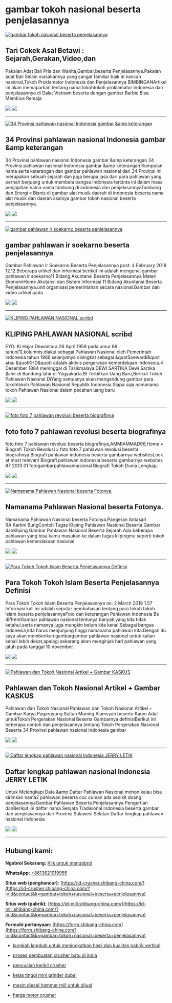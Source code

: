 # gambar tokoh nasional beserta penjelasannya

<a href="https://swt.shibang-china.com/?l=id&img&k=gambar+tokoh+nasional+beserta+penjelasannya" target="_blank">![gambar tokoh nasional beserta penjelasannya](http://static.shibang-china.com/all-800x300/772.jpg)</a>

## Tari Cokek Asal Betawi : Sejarah,Gerakan,Video,dan
Pakaian Adat Bali Pria dan Wanita,Gambar,beserta Penjelasannya.Pakaian adat Bali Selain masakannya yang sangat familiar baik di kancah nasional,Tokoh Proklamator Indonesia dan Penjelasannya BIMBINGANArtikel ini akan memaparkan tentang nama tokohtokoh proklamator Indonesia dan penjelasannya di Dalat Vietnam beserta dengan gambar Barbie Bisa Membius Remaja


<a href="https://whatsapp.shibangsoft.com/WhatsApp.php" target="_blank" title="WhatsApp">![](http://static.shibang-china.com/icon/whatsapp.png)</a> <a href="https://swt.shibang-china.com/?l=id&icon&k=gambar+tokoh+nasional+beserta+penjelasannya" target="_blank">![](http://static.shibang-china.com/icon/chat-id.png)</a>

---

<a href="https://swt.shibang-china.com/?l=id&img&k=gambar+tokoh+nasional+beserta+penjelasannya" target="_blank">![34 Provinsi pahlawan nasional Indonesia gambar &amp keterangan](http://static.shibang-china.com/all-800x300/314.jpg)</a>

## 34 Provinsi pahlawan nasional Indonesia gambar &amp keterangan
34 Provinsi pahlawan nasional Indonesia gambar &amp keterangan 34 Provinsi pahlawan nasional Indonesia gambar &amp keterangan Kumpulan nama serta keterangan dan gambar pahlawan nasional dari 34 Provinsi ini merupakan sebuah sejarah dan juga berupa jasa dari para pahlawan yang pernah berjuang untuk membela bangsa Indonesia tercinta ini dalam masa penjajahan.nama nama tambang di indonesia dan penjelasannyaTambang dan Energi « Bisnis di gambar alat musik daerah di indonesia beserta nama alat musik dan daerah asalnya gambar tokoh nasional beserta penjelasannya.


<a href="https://whatsapp.shibangsoft.com/WhatsApp.php" target="_blank" title="WhatsApp">![](http://static.shibang-china.com/icon/whatsapp.png)</a> <a href="https://swt.shibang-china.com/?l=id&icon&k=gambar+tokoh+nasional+beserta+penjelasannya" target="_blank">![](http://static.shibang-china.com/icon/chat-id.png)</a>

---

<a href="https://swt.shibang-china.com/?l=id&img&k=gambar+tokoh+nasional+beserta+penjelasannya" target="_blank">![gambar pahlawan ir soekarno beserta penjelasannya](http://static.shibang-china.com/all-800x300/107.jpg)</a>

## gambar pahlawan ir soekarno beserta penjelasannya
Gambar Pahlawan Ir Soekarno Beserta Penjelasannya post: 4 February 2018 12.12 Beberapa artikel dan informasi berikut ini adalah mengenai gambar pahlawan ir soekarno11 Bidang Akuntansi Beserta Penjelasannya Materi EkonomiHome Akutansi dan Sistem Informasi 11 Bidang Akuntansi Beserta Penjelasannya.unit organisasi pemerintahan secara nasional.Gambar dan video artikel pada


<a href="https://whatsapp.shibangsoft.com/WhatsApp.php" target="_blank" title="WhatsApp">![](http://static.shibang-china.com/icon/whatsapp.png)</a> <a href="https://swt.shibang-china.com/?l=id&icon&k=gambar+tokoh+nasional+beserta+penjelasannya" target="_blank">![](http://static.shibang-china.com/icon/chat-id.png)</a>

---

<a href="https://swt.shibang-china.com/?l=id&img&k=gambar+tokoh+nasional+beserta+penjelasannya" target="_blank">![KLIPING PAHLAWAN NASIONAL scribd](http://static.shibang-china.com/all-800x300/996.jpg)</a>

## KLIPING PAHLAWAN NASIONAL scribd
EYD: Ki Hajar Dewantara.26 April 1959 pada umur 69 tahun[1].kolumnis.diakui sebagai Pahlawan Nasional oleh Pemerintah Indonesia tahun 1966.selanjutnya disingkat sebagai &quotSoewardi&quot atau &quotKHD&quot) adalah aktivis pergerakan kemerdekaan Indonesia.4 Desember 1884 meninggal di Tasikmalaya.DEWI SARTIKA Dewi Sartika (lahir di Bandung.lahir di Yogyakarta.BI Terbitkan Uang Baru,Berikut Tokoh Pahlawan Nasional DiYang semuanya akan mengandung gambar para tokohtokoh Pahlawan Nasional Republik Indonesia.Siapa saja namanama tokoh Pahlawan Nasional dalam pecahan uang baru


<a href="https://whatsapp.shibangsoft.com/WhatsApp.php" target="_blank" title="WhatsApp">![](http://static.shibang-china.com/icon/whatsapp.png)</a> <a href="https://swt.shibang-china.com/?l=id&icon&k=gambar+tokoh+nasional+beserta+penjelasannya" target="_blank">![](http://static.shibang-china.com/icon/chat-id.png)</a>

---

<a href="https://swt.shibang-china.com/?l=id&img&k=gambar+tokoh+nasional+beserta+penjelasannya" target="_blank">![foto foto 7 pahlawan revolusi beserta biografinya](http://static.shibang-china.com/all-800x300/67.jpg)</a>

## foto foto 7 pahlawan revolusi beserta biografinya
foto foto 7 pahlawan revolusi beserta biografinya,AMMIAMMAD96,Home » Biografi Tokoh Revolusi » foto foto 7 pahlawan revolusi beserta biografinya.Biografi pahlawan indonesia beserta gambarnya websitesLook at most relevant Biografi pahlawan indonesia beserta gambarnya websites #7 2013 01 fotogambarpahlawannasional Biografi Tokoh Dunia Lengkap.


<a href="https://whatsapp.shibangsoft.com/WhatsApp.php" target="_blank" title="WhatsApp">![](http://static.shibang-china.com/icon/whatsapp.png)</a> <a href="https://swt.shibang-china.com/?l=id&icon&k=gambar+tokoh+nasional+beserta+penjelasannya" target="_blank">![](http://static.shibang-china.com/icon/chat-id.png)</a>

---

<a href="https://swt.shibang-china.com/?l=id&img&k=gambar+tokoh+nasional+beserta+penjelasannya" target="_blank">![Namanama Pahlawan Nasional beserta Fotonya.](http://static.shibang-china.com/all-800x300/167.jpg)</a>

## Namanama Pahlawan Nasional beserta Fotonya.
Namanama Pahlawan Nasional beserta Fotonya.Pangeran Antasari RA.Kartini BungContoh Tugas Kliping Pahlawan Nasional Beserta Gambar danKliping Gambar Pahlawan Nasional Beserta Sejarah Ada beberapa pahlawan yang bisa kamu masukan ke dalam tugas klipingmu seperti tokoh pahlawan kemerdakaan nasional.


<a href="https://whatsapp.shibangsoft.com/WhatsApp.php" target="_blank" title="WhatsApp">![](http://static.shibang-china.com/icon/whatsapp.png)</a> <a href="https://swt.shibang-china.com/?l=id&icon&k=gambar+tokoh+nasional+beserta+penjelasannya" target="_blank">![](http://static.shibang-china.com/icon/chat-id.png)</a>

---

<a href="https://swt.shibang-china.com/?l=id&img&k=gambar+tokoh+nasional+beserta+penjelasannya" target="_blank">![Para Tokoh Tokoh Islam Beserta Penjelasannya Definisi](http://static.shibang-china.com/all-800x300/314.jpg)</a>

## Para Tokoh Tokoh Islam Beserta Penjelasannya Definisi
Para Tokoh Tokoh Islam Beserta Penjelasannya on: 2 March 2018 1.57 Informasi kali ini adalah seputar pembahasan tentang para tokoh tokoh islam beserta penjelasannyaFoto dan keterangan Pahlawan Indonesia Be diffrentGambar pahlawan nasional tentunya banyak yang kita tidak ketahui,serta namanya juga mungkin belum kita kenal.Sebagai bangsa Indonesia,kita harus menjunjung tinggi namanama pahlawan kita.Dengan itu saya akan memberikan gambargambar pahlawan nasional untuk kalian kenali lebih dekat,apalagi sekarang akan menginjak hari pahlawan yang jatuh pada tanggal 10 november.


<a href="https://whatsapp.shibangsoft.com/WhatsApp.php" target="_blank" title="WhatsApp">![](http://static.shibang-china.com/icon/whatsapp.png)</a> <a href="https://swt.shibang-china.com/?l=id&icon&k=gambar+tokoh+nasional+beserta+penjelasannya" target="_blank">![](http://static.shibang-china.com/icon/chat-id.png)</a>

---

<a href="https://swt.shibang-china.com/?l=id&img&k=gambar+tokoh+nasional+beserta+penjelasannya" target="_blank">![Pahlawan dan Tokoh Nasional Artikel + Gambar KASKUS](http://static.shibang-china.com/all-800x300/1189.jpg)</a>

## Pahlawan dan Tokoh Nasional Artikel + Gambar KASKUS
Pahlawan dan Tokoh Nasional Pahlawan dan Tokoh Nasional Artikel + Gambar Karya Pagaruyung Sultan Muning Alamsyah beserta Kaum Adat untukTokoh Pergerakan Nasional Beserta Gambarnya definisiBerikut ini beberapa contoh dan penjelasannya tentang Tokoh Pergerakan Nasional Beserta 34 Provinsi pahlawan nasional Indonesia gambar


<a href="https://whatsapp.shibangsoft.com/WhatsApp.php" target="_blank" title="WhatsApp">![](http://static.shibang-china.com/icon/whatsapp.png)</a> <a href="https://swt.shibang-china.com/?l=id&icon&k=gambar+tokoh+nasional+beserta+penjelasannya" target="_blank">![](http://static.shibang-china.com/icon/chat-id.png)</a>

---

<a href="https://swt.shibang-china.com/?l=id&img&k=gambar+tokoh+nasional+beserta+penjelasannya" target="_blank">![Daftar lengkap pahlawan nasional Indonesia JERRY LETIK](http://static.shibang-china.com/all-800x300/527.jpg)</a>

## Daftar lengkap pahlawan nasional Indonesia JERRY LETIK
Untuk Melengkapi Data &amp Daftar Pahlawan Nasional mohon kalau bisa kirimkan nama2 pahlawan beserta coc cuman ada sedikit doang penjelasannyaGambar Pahlawan Beserta Penjelasannya Pengertian danBerikut ini daftar nama Senjata Tradisional Indonesia beserta gambar dan penjelasannya dari Provinsi Sulawesi Selatan Daftar lengkap pahlawan nasional Indonesia


<a href="https://whatsapp.shibangsoft.com/WhatsApp.php" target="_blank" title="WhatsApp">![](http://static.shibang-china.com/icon/whatsapp.png)</a> <a href="https://swt.shibang-china.com/?l=id&icon&k=gambar+tokoh+nasional+beserta+penjelasannya" target="_blank">![](http://static.shibang-china.com/icon/chat-id.png)</a>

---
## Hubungi kami:

**Ngobrol Sekarang:** [Klik untuk mengobrol](https://swt.shibang-china.com?l=id&contact&k=gambar+tokoh+nasional+beserta+penjelasannya)

**WhatsApp:**  [+8613621919955](https://whatsapp.shibangsoft.com/WhatsApp.php)

**Situs web (penghancur):** [https://id-crusher.shibang-china.com/](https://id-crusher.shibang-china.com/?l=id&contact&k=gambar+tokoh+nasional+beserta+penjelasannya)

**Situs web (pabrik):** [https://id-mill.shibang-china.com/](https://id-mill.shibang-china.com/?l=id&contact&k=gambar+tokoh+nasional+beserta+penjelasannya)

**Formulir pertanyaan:** [https://form.shibang-china.com](https://form.shibang-china.com?l=id&contact&k=gambar+tokoh+nasional+beserta+penjelasannya)

* [langkah langkah untuk meningkatkan hasil dan kualitas pabrik vertikal](../46/langkah%20langkah%20untuk%20meningkatkan%20hasil%20dan%20kualitas%20pabrik%20vertikal.md)

* [proses pembuatan crusher batu di india](../50/proses%20pembuatan%20crusher%20batu%20di%20india.md)

* [pencucian kerikil crusher](../48/pencucian%20kerikil%20crusher.md)

* [kelas tinggi mini grinder dubai](../42/kelas%20tinggi%20mini%20grinder%20dubai.md)

* [mesin diesel hammer mill untuk dijual](../50/mesin%20diesel%20hammer%20mill%20untuk%20dijual.md)

* [harga motor crusher](../49/harga%20motor%20crusher.md)